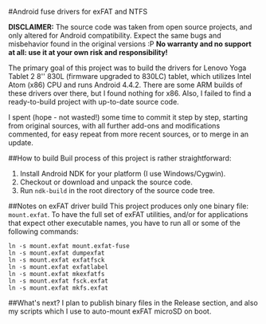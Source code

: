 #Android fuse drivers for exFAT and NTFS

**DISCLAIMER:** The source code was taken from open source projects, and only altered for Android compatibility. Expect the same bugs and misbehavior found in the original versions :P **No warranty and no support at all: use it at your own risk and responsibility!**

The primary goal of this project was to build the drivers for Lenovo Yoga Tablet 2 8'' 830L (firmware upgraded to 830LC) tablet, which utilizes Intel Atom (x86) CPU and runs Android 4.4.2. There are some ARM builds of these drivers over there, but I found nothing for x86. Also, I failed to find a ready-to-build project with up-to-date source code.
 
I spent (hope - not wasted!) some time to commit it step by step, starting from original sources, with all further add-ons and modifications commented, for easy repeat from more recent sources, or to merge in an update.

##How to build
Buil process of this project is rather straightforward:

1. Install Android NDK for your platform (I use Windows/Cygwin).
2. Checkout or download and unpack the source code.
3. Run `ndk-build` in the root directory of the source code tree.

##Notes on exFAT driver build
This project produces only one binary file: `mount.exfat`. To have the full set of exFAT utilities, and/or for applications that expect other executable names, you have to run all or some of the following commands:

    ln -s mount.exfat mount.exfat-fuse
    ln -s mount.exfat dumpexfat
    ln -s mount.exfat exfatfsck
    ln -s mount.exfat exfatlabel
    ln -s mount.exfat mkexfatfs
    ln -s mount.exfat fsck.exfat
    ln -s mount.exfat mkfs.exfat
##What's next?
I plan to publish binary files in the Release section, and also my scripts which I use to auto-mount exFAT microSD on boot.
